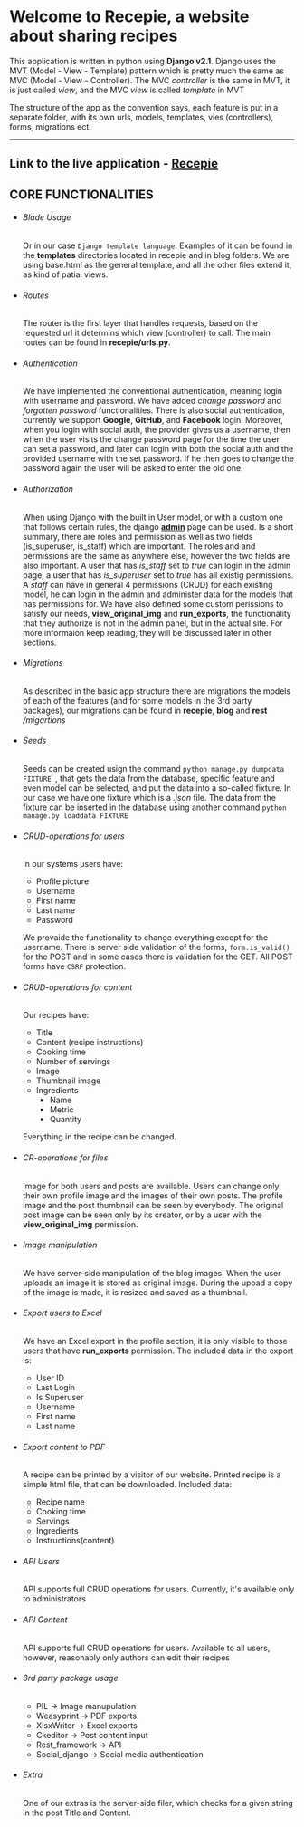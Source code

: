 # Welcome to Recepie, a website about sharing recipes

This application is written in python using **Django v2.1**. Django uses the MVT (Model - View - Template) pattern which is pretty much the same as MVC (Model - View - Controller). The MVC *controller* is the same in MVT, it is just called *view*, and the MVC *view* is called *template* in MVT

The structure of the app as the convention says, each feature is put in a separate folder, with its own urls, models, templates, vies (controllers), forms, migrations ect.

---

## Link to the live application - [Recepie](https://ledjango.herokuapp.com/)

## CORE FUNCTIONALITIES
* ###### Blade Usage
    Or in our case ```Django template language```. Examples of it can be found in the **templates** directories located in recepie and in blog folders. We are using base.html as the general template, and all the other files extend it, as kind of patial views.
* ###### Routes
    The router is the first layer that handles requests, based on the requested url it determins which view (controller) to call. The main routes can be found in **recepie/urls.py**.

* ###### Authentication
    We have implemented the conventional authentication, meaning login with username and password. We have added *change password* and  *forgotten password* functionalities. There is also social authentication, currently we support **Google**, **GitHub**, and **Facebook** login. Moreover, when you login with social auth, the provider gives us a username, then when the user visits the change password page for the time the user can set a password, and later can login with both the social auth and the provided username with the set password. If he then goes to change the password again the user will be asked to enter the old one. 

* ###### Authorization
    When using Django with the built in User model, or with a custom one that follows certain rules, the django **[admin](https://ledjango.herokuapp.com/admin)** page can be used. Is a short summary, there are roles and permission as well as two fields (is_superuser, is_staff) which are important. The roles and and permissions are the same as anywhere else, however the two fields are also important. A user that has *is_staff* set to *true* can login in the admin page, a user that has *is_superuser* set to *true* has all existig permissions. A *staff* can have in general 4 permissions (CRUD) for each existing model, he can login in the admin and administer data for the models that has permissions for. We have also defined some custom perissions to satisfy our needs, **view_original_img** and **run_exports**, the functionality that they authorize is not in the admin panel, but in the actual site. For more informaion keep reading, they will be discussed later in other sections.
* ###### Migrations
    As described in the basic app structure there are migrations the models of each of the features (and for some models in the 3rd party packages), our migrations can be found in **recepie**, **blog** and **rest** */migartions*

* ###### Seeds
    Seeds can be created usign the command ``python manage.py dumpdata FIXTURE ``, that gets the data from the database, specific feature and even model can be selected, and put the data into a so-called fixture. In our case we have one fixture which is a *.json* file. The data from the fixture can be inserted in the database using another command ``python manage.py loaddata FIXTURE ``

* ###### CRUD-operations for users
    In our systems users have:
    * Profile picture
    * Username
    * First name
    * Last name 
    * Password 

    We provaide the functionality to change everything except for the username. There is server side validation of the forms, `form.is_valid()` for the POST and in some cases there is validation for the GET. All POST forms have `CSRF` protection. 

* ###### CRUD-operations for content
    Our recipes have:
    * Title
    * Content (recipe instructions)
    * Cooking time
    * Number of servings
    * Image
    * Thumbnail image
    * Ingredients
        * Name 
        * Metric 
        * Quantity

    Everything in the recipe can be changed.

* ###### CR-operations for files
     Image for both users and posts are available. Users can change only their own profile image and the images of their own posts. The profile image and the post thumbnail can be seen by everybody. The original post image can be seen only by its creator, or by a user with the **view_original_img** permission.

* ###### Image manipulation 
    We have server-side manipulation of the blog images. When the user uploads an image it is stored as original image. During the upoad a copy of the image is made, it is resized and saved as a thumbnail.

* ###### Export users to Excel 
    We have an Excel export in the profile section, it is only visible to those users that have **run_exports** permission. 
    The included data in the export is:
    * User ID
    * Last Login
    * Is Superuser
    * Username
    * First name 
    * Last name 

* ###### Export content to PDF
    A recipe can be printed by a visitor of our website. Printed recipe is a simple html file, that can be downloaded.
    Included data:
    *  Recipe name
    *  Cooking time
    *  Servings
    *  Ingredients
    *  Instructions(content)

* ###### API Users
    API supports full CRUD operations for users. Currently, it's available only to administrators
* ###### API Content
    API supports full CRUD operations for users. Available to all users, however, reasonably only authors can edit their recipes

* ###### 3rd party package usage
    * PIL -> Image manupulation
    * Weasyprint -> PDF exports
    * XlsxWriter -> Excel exports
    * Ckeditor -> Post content input
    * Rest_framework -> API
    * Social_django -> Social media authentication 

* ###### Extra 
    One of our extras is the server-side filer, which checks for a given string in the post Title and Content.